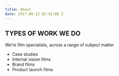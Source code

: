 ```yaml
---
title: About
date: 2017-09-12 02:42:00 Z
---
```


## TYPES OF WORK WE DO
We’re film specialists, across a range of subject matter

* Case studies
* Internal vision films
* Brand films
* Product launch films
